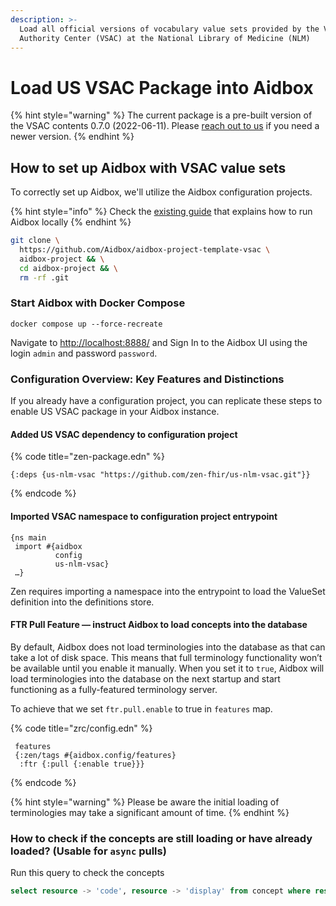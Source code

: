 ```yaml
---
description: >-
  Load all official versions of vocabulary value sets provided by the Value Set
  Authority Center (VSAC) at the National Library of Medicine (NLM)
---
```


# Load US VSAC Package into Aidbox

{% hint style="warning" %}
The current package is a pre-built version of the VSAC contents 0.7.0 (2022-06-11). Please [reach out to us](../../../contact-us.md) if you need a newer version.
{% endhint %}

## How to set up Aidbox with VSAC value sets

To correctly set up Aidbox, we'll utilize the Aidbox configuration projects.&#x20;

{% hint style="info" %}
Check the [existing guide](../../../getting-started-1/run-aidbox/run-aidbox-locally-with-docker.md) that explains how to run Aidbox locally      &#x20;
{% endhint %}

```sh
git clone \
  https://github.com/Aidbox/aidbox-project-template-vsac \
  aidbox-project && \
  cd aidbox-project && \
  rm -rf .git
```

### Start Aidbox with Docker Compose

```shell
docker compose up --force-recreate
```

Navigate to [http://localhost:8888/](http://localhost:8888/) and Sign In to the Aidbox UI using the login `admin` and password `password`.

### Configuration Overview: Key Features and Distinctions

If you already have a configuration project, you can replicate these steps to enable US VSAC package in your Aidbox instance.

#### Added US VSAC dependency to configuration project

{% code title="zen-package.edn" %}
```
{:deps {us-nlm-vsac "https://github.com/zen-fhir/us-nlm-vsac.git"}}
```
{% endcode %}

#### Imported VSAC namespace to configuration project entrypoint

```
{ns main
 import #{aidbox
          config
          us-nlm-vsac}
 …}
```

Zen requires importing a namespace into the entrypoint to load the ValueSet definition into the definitions store.

#### FTR Pull Feature — instruct Aidbox to load concepts into the database

By default, Aidbox does not load terminologies into the database as that can take a lot of disk space. This means that full terminology functionality won’t be available until you enable it manually. When you set it to `true`, Aidbox will load terminologies into the database on the next startup and start functioning as a fully-featured terminology server.

To achieve that we set `ftr.pull.enable` to true in `features` map.

{% code title="zrc/config.edn" %}
```
 features
 {:zen/tags #{aidbox.config/features}
  :ftr {:pull {:enable true}}}
```
{% endcode %}

{% hint style="warning" %}
Please be aware the initial loading of terminologies may take a significant amount of time.
{% endhint %}

### How to check if the concepts are still loading or have already loaded? (Usable for `async` pulls)

Run this query to check the concepts

```sql
select resource -> 'code', resource -> 'display' from concept where resource -> 'valueset' @> '["http://cts.nlm.nih.gov/fhir/ValueSet/2.16.840.1.113762.1.4.1190.58"]'::jsonb
```
